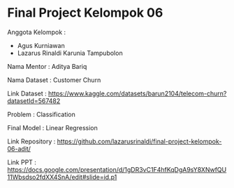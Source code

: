 # Final Project Kelompok 06

Anggota Kelompok :

- Agus Kurniawan
- Lazarus Rinaldi Karunia Tampubolon

Nama Mentor : Aditya Bariq

Nama Dataset : Customer Churn

Link Dataset : https://www.kaggle.com/datasets/barun2104/telecom-churn?datasetId=567482

Problem : Classification

Final Model : Linear Regression

Link Repository : https://github.com/lazarusrinaldi/final-project-kelompok-06-adit/

Link PPT : https://docs.google.com/presentation/d/1gDR3vC1F4hfKqDgA9sY8XNwfQU11Wbsdso2fdXX4SnA/edit#slide=id.p1
